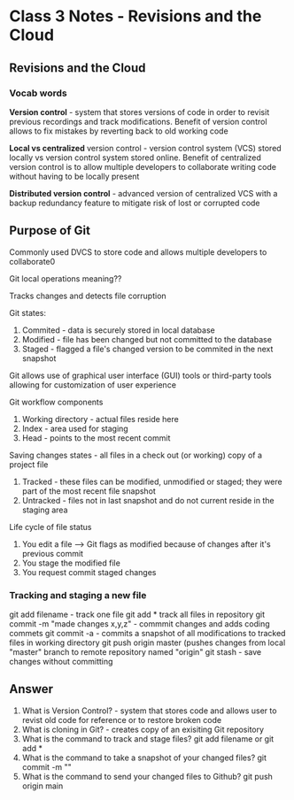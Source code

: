 # Class 3 Notes - Revisions and the Cloud

## Revisions and the Cloud

### Vocab words

<b>Version control</b> - system that stores versions of code in order to revisit previous recordings and track modifications. Benefit of version control allows to fix mistakes by reverting back to old working code

<b>Local vs centralized</b> version control - version control system (VCS) stored locally vs version control system stored online. Benefit of centralized version control is to allow multiple developers to collaborate writing code without having to be locally present

<b>Distributed version control</b> - advanced version of centralized VCS with a backup redundancy feature to mitigate risk of lost or corrupted code

## Purpose of Git

Commonly used DVCS to store code and allows multiple developers to collaborate0

Git local operations meaning??

Tracks changes and detects file corruption

Git states:
  1. Commited - data is securely stored in local database
  2. Modified - file has been changed but not committed to the database
  3. Staged - flagged a file's changed version to be commited in the next snapshot

Git allows use of graphical user interface (GUI) tools or third-party tools allowing for customization of user experience

Git workflow components
  1. Working directory - actual files reside here
  2. Index - area used for staging
  3. Head - points to the most recent commit

Saving changes states - all files in a check out (or working) copy of a project file
  1. Tracked - these files can be modified, unmodified or staged; they were part of the most recent file snapshot
  2. Untracked - files not in last snapshot and do not current reside in the staging area

Life cycle of file status
  1. You edit a file --> Git flags as modified because of changes after it's previous commit
  2. You stage the modified file
  3. You request commit staged changes

### Tracking and staging a new file

git add filename - track one file
git add * track all files in repository
git commit -m "made changes x,y,z" - commmit changes and adds coding commets
git commit -a - commits a snapshot of all modifications to tracked files in working directory
git push origin master (pushes changes from local "master" branch to remote repository named "origin"
git stash - save changes without committing

## Answer
  1. What is Version Control? - system that stores code and allows user to revist old code for reference or to restore broken code
  2. What is cloning in Git? - creates copy of an exisiting Git repository 
  3. What is the command to track and stage files? git add filename or git add *
  4. What is the command to take a snapshot of your changed files? git commit -m ""
  5. What is the command to send your changed files to Github? git push origin main
